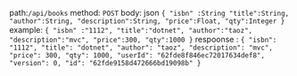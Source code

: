 path:`/api/books`
method: `POST`
body:
json `
  {
    "isbn" :String
    "title":String,
    "author":String,
    "description":String,
    "price":Float,
    "qty":Integer
}
`
example:
`{
    "isbn" :"1112",
    "title":"dotnet",
    "author":"taoz",
    "description":"mvc",
    "price":300,
    "qty":1000
}`
respoonse :
`{
    "isbn": "1112",
    "title": "dotnet",
    "author": "taoz",
    "description": "mvc",
    "price": 300,
    "qty": 1000,
    "userId": "62fde8f846ec72017634def8",
    "version": 0,
    "id": "62fde9158d472666bd19098b"
}`